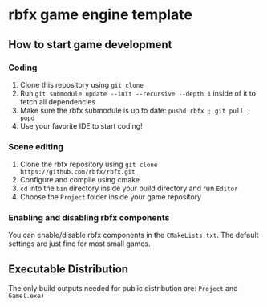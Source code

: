 # rbfx game engine template

## How to start game development

### Coding

1. Clone this repository using `git clone`
2. Run `git submodule update --init --recursive --depth 1` inside of it to fetch all dependencies
3. Make sure the rbfx submodule is up to date: `pushd rbfx ; git pull ; popd`
4. Use your favorite IDE to start coding!

### Scene editing

1. Clone the rbfx repository using `git clone https://github.com/rbfx/rbfx.git`
2. Configure and compile using cmake
3. `cd` into the `bin` directory inside your build directory and run `Editor`
4. Choose the `Project` folder inside your game repository

### Enabling and disabling rbfx components

You can enable/disable rbfx components in the `CMakeLists.txt`. The default settings are just fine for most small games.

## Executable Distribution

The only build outputs needed for public distribution are: `Project` and `Game(.exe)`
